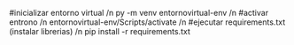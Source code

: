 #inicializar entorno virtual 
/n
py -m venv entornovirtual-env 
/n
#activar entrono
/n
entornovirtual-env/Scripts/activate
/n
#ejecutar requirements.txt (instalar librerias)
/n
pip install -r requirements.txt
